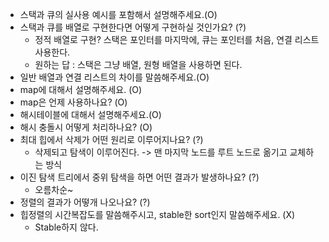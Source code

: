 - 스택과 큐의 실사용 예시를 포함해서 설명해주세요.(O)
- 스택과 큐를 배열로 구현한다면 어떻게 구현하실 것인가요? (?)
  - 정적 배열로 구현? 스택은 포인터를 마지막에, 큐는 포인터를 처음, 연결 리스트 사용한다.
  - 원하는 답 : 스택은 그냥 배열, 원형 배열을 사용하면 된다.
- 일반 배열과 연결 리스트의 차이를 말씀해주세요.(O)
- map에 대해서 설명해주세요. (O)
- map은 언제 사용하나요? (O)
- 해시테이블에 대해서 설명해주세요.(O)
- 해시 충돌시 어떻게 처리하나요? (O)
- 최대 힙에서 삭제가 어떤 원리로 이루어지나요? (?)
  - 삭제되고 탐색이 이루어진다. -> 맨 마지막 노드를 루트 노드로 옮기고 교체하는 방식
- 이진 탐색 트리에서 중위 탐색을 하면 어떤 결과가 발생하나요? (?)
  - 오름차순~
- 정렬의 결과가 어떻개 나오나요? (?)
- 힙정렬의 시간복잡도를 말씀해주시고, stable한 sort인지 말씀해주세요. (X)
  - Stable하지 않다.
